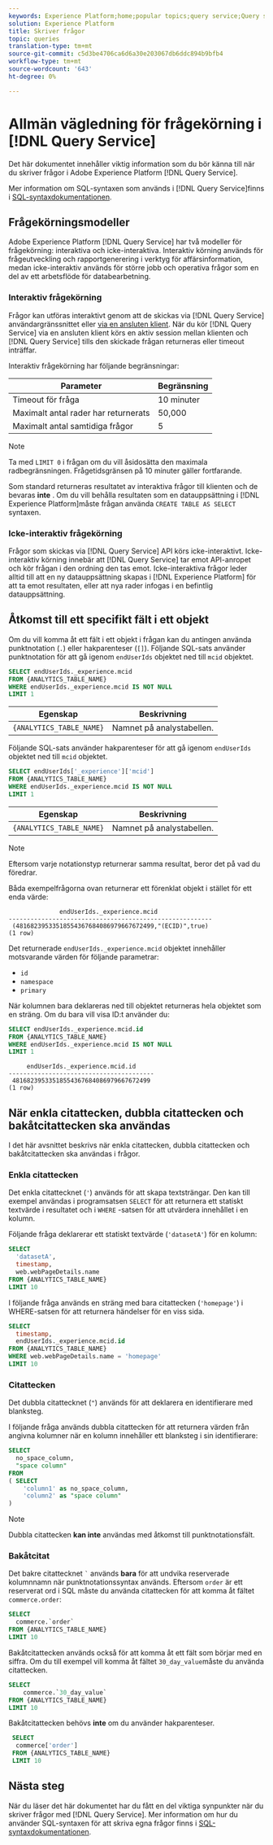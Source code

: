 ```yaml
---
keywords: Experience Platform;home;popular topics;query service;Query service;writing queries;writing query;
solution: Experience Platform
title: Skriver frågor
topic: queries
translation-type: tm+mt
source-git-commit: c5d3be4706ca6d6a30e203067db6ddc894b9bfb4
workflow-type: tm+mt
source-wordcount: '643'
ht-degree: 0%

---
```



# Allmän vägledning för frågekörning i [!DNL Query Service]

Det här dokumentet innehåller viktig information som du bör känna till när du skriver frågor i Adobe Experience Platform [!DNL Query Service].

Mer information om SQL-syntaxen som används i [!DNL Query Service]finns i [SQL-syntaxdokumentationen](../sql/syntax.md).

## Frågekörningsmodeller

Adobe Experience Platform [!DNL Query Service] har två modeller för frågekörning: interaktiva och icke-interaktiva. Interaktiv körning används för frågeutveckling och rapportgenerering i verktyg för affärsinformation, medan icke-interaktiv används för större jobb och operativa frågor som en del av ett arbetsflöde för databearbetning.

### Interaktiv frågekörning

Frågor kan utföras interaktivt genom att de skickas via [!DNL Query Service] användargränssnittet eller [via en ansluten klient](../clients/overview.md). När du kör [!DNL Query Service] via en ansluten klient körs en aktiv session mellan klienten och [!DNL Query Service] tills den skickade frågan returneras eller timeout inträffar.

Interaktiv frågekörning har följande begränsningar:

| Parameter | Begränsning |
| --------- | ---------- |
| Timeout för fråga | 10 minuter |
| Maximalt antal rader har returnerats | 50,000 |
| Maximalt antal samtidiga frågor | 5 |

>[!NOTE]
>
>Ta med `LIMIT 0` i frågan om du vill åsidosätta den maximala radbegränsningen. Frågetidsgränsen på 10 minuter gäller fortfarande.

Som standard returneras resultatet av interaktiva frågor till klienten och de bevaras **inte** . Om du vill behålla resultaten som en datauppsättning i [!DNL Experience Platform]måste frågan använda `CREATE TABLE AS SELECT` syntaxen.

### Icke-interaktiv frågekörning

Frågor som skickas via [!DNL Query Service] API körs icke-interaktivt. Icke-interaktiv körning innebär att [!DNL Query Service] tar emot API-anropet och kör frågan i den ordning den tas emot. Icke-interaktiva frågor leder alltid till att en ny datauppsättning skapas i [!DNL Experience Platform] för att ta emot resultaten, eller att nya rader infogas i en befintlig datauppsättning.

## Åtkomst till ett specifikt fält i ett objekt

Om du vill komma åt ett fält i ett objekt i frågan kan du antingen använda punktnotation (`.`) eller hakparenteser (`[]`). Följande SQL-sats använder punktnotation för att gå igenom `endUserIds` objektet ned till `mcid` objektet.

```sql
SELECT endUserIds._experience.mcid
FROM {ANALYTICS_TABLE_NAME}
WHERE endUserIds._experience.mcid IS NOT NULL
LIMIT 1
```

| Egenskap | Beskrivning |
| -------- | ----------- |
| `{ANALYTICS_TABLE_NAME}` | Namnet på analystabellen. |

Följande SQL-sats använder hakparenteser för att gå igenom `endUserIds` objektet ned till `mcid` objektet.

```sql
SELECT endUserIds['_experience']['mcid']
FROM {ANALYTICS_TABLE_NAME}
WHERE endUserIds._experience.mcid IS NOT NULL
LIMIT 1
```

| Egenskap | Beskrivning |
| -------- | ----------- |
| `{ANALYTICS_TABLE_NAME}` | Namnet på analystabellen. |

>[!NOTE]
>
>Eftersom varje notationstyp returnerar samma resultat, beror det på vad du föredrar.

Båda exempelfrågorna ovan returnerar ett förenklat objekt i stället för ett enda värde:

```console
              endUserIds._experience.mcid   
--------------------------------------------------------
 (48168239533518554367684086979667672499,"(ECID)",true)
(1 row)
```

Det returnerade `endUserIds._experience.mcid` objektet innehåller motsvarande värden för följande parametrar:

- `id`
- `namespace`
- `primary`

När kolumnen bara deklareras ned till objektet returneras hela objektet som en sträng. Om du bara vill visa ID:t använder du:

```sql
SELECT endUserIds._experience.mcid.id
FROM {ANALYTICS_TABLE_NAME}
WHERE endUserIds._experience.mcid IS NOT NULL
LIMIT 1
```

```console
     endUserIds._experience.mcid.id 
----------------------------------------
 48168239533518554367684086979667672499
(1 row)
```

## När enkla citattecken, dubbla citattecken och bakåtcitattecken ska användas

I det här avsnittet beskrivs när enkla citattecken, dubbla citattecken och bakåtcitattecken ska användas i frågor.

### Enkla citattecken

Det enkla citattecknet (`'`) används för att skapa textsträngar. Den kan till exempel användas i programsatsen `SELECT` för att returnera ett statiskt textvärde i resultatet och i `WHERE` -satsen för att utvärdera innehållet i en kolumn.

Följande fråga deklarerar ett statiskt textvärde (`'datasetA'`) för en kolumn:

```sql
SELECT 
  'datasetA',
  timestamp,
  web.webPageDetails.name
FROM {ANALYTICS_TABLE_NAME}
LIMIT 10
```

I följande fråga används en sträng med bara citattecken (`'homepage'`) i WHERE-satsen för att returnera händelser för en viss sida.

```sql
SELECT 
  timestamp,
  endUserIds._experience.mcid.id
FROM {ANALYTICS_TABLE_NAME}
WHERE web.webPageDetails.name = 'homepage'
LIMIT 10
```

### Citattecken

Det dubbla citattecknet (`"`) används för att deklarera en identifierare med blanksteg.

I följande fråga används dubbla citattecken för att returnera värden från angivna kolumner när en kolumn innehåller ett blanksteg i sin identifierare:

```sql
SELECT
  no_space_column,
  "space column"
FROM
( SELECT 
    'column1' as no_space_column,
    'column2' as "space column"
)
```

>[!NOTE]
>
>Dubbla citattecken **kan inte** användas med åtkomst till punktnotationsfält.

### Bakåtcitat

Det bakre citattecknet `` ` `` används **bara** för att undvika reserverade kolumnnamn när punktnotationssyntax används. Eftersom `order` är ett reserverat ord i SQL måste du använda citattecken för att komma åt fältet `commerce.order`:

```sql
SELECT 
  commerce.`order`
FROM {ANALYTICS_TABLE_NAME}
LIMIT 10
```

Bakåtcitattecken används också för att komma åt ett fält som börjar med en siffra. Om du till exempel vill komma åt fältet `30_day_value`måste du använda citattecken.

```SQL
SELECT
    commerce.`30_day_value`
FROM {ANALYTICS_TABLE_NAME}
LIMIT 10
```

Bakåtcitattecken behövs **inte** om du använder hakparenteser.

```sql
 SELECT
  commerce['order']
 FROM {ANALYTICS_TABLE_NAME}
 LIMIT 10
```

## Nästa steg

När du läser det här dokumentet har du fått en del viktiga synpunkter när du skriver frågor med [!DNL Query Service]. Mer information om hur du använder SQL-syntaxen för att skriva egna frågor finns i [SQL-syntaxdokumentationen](../sql/syntax.md).